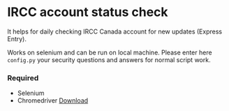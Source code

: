 # IRCC account status check

It helps for daily checking IRCC Canada account for new updates (Express Entry). 

Works on selenium and can be run on local machine.
Please enter here `config.py` your security questions and answers for normal script work.

### Required

- Selenium
- Chromedriver [Download](https://chromedriver.chromium.org/)
